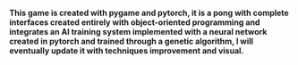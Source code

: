 **This game is created with pygame and pytorch, it is a pong with complete interfaces created entirely with object-oriented programming and integrates an AI training system implemented with a neural network created in pytorch and trained through a genetic algorithm, I will eventually update it with techniques improvement and visual.**
